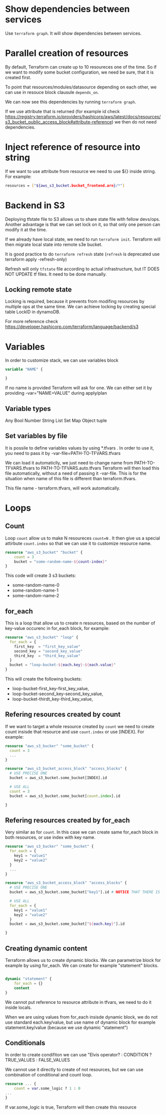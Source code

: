 # Show dependencies between services 

Use `terraform graph`. It will show dependencies between services. 

# Parallel creation of resources

By default, Terraform can create up to 10 resoureces one of the time. So if we want to modify some bucket configuration, we need be sure, that it is created first. 

To point that resources/modules/datasource depending on each other, we can use in resouce block clausule `depends_on`.

We can now see this dependencies by running `terraform graph`.

If we use attribute that is returned (for example id check https://registry.terraform.io/providers/hashicorp/aws/latest/docs/resources/s3_bucket_public_access_block#attribute-reference)
we then do not need dependencies.

# Inject reference of resource into string 

If we want to use attribute from resource we need to use ${} inside string. For example:

```bash
resources = ["${aws_s3_bucket.bucket_frontend.arn}/*"]
```

# Backend in S3

Deploying tfstate file to S3 allows us to share state file with fellow devs/ops. Another advantage is that we can set lock on it, so that only one person can modify it at the time.

If we already have local state, we need to run `terraform init`. Terraform will then migrate local state into remote s3e bucket. 

It is good practice to do `terraform refresh` state (`refresh` is deprecated use terraform apply -refresh-only)

Refresh will only `tfstate` file according to actual infrastructure, but IT DOES NOT UPDATE tf files. It need to be done manually.

## Locking remote state

Locking is required, because it prevents from modifing resources by multiple ops at the same time. We can achieve locking by creating special table LockID in dynamoDB. 

For more reference check https://developer.hashicorp.com/terraform/language/backend/s3

# Variables

In order to customize stack, we can use variables block 
```tf
variable "NAME" {

}
```

If no name is provided Terraform will ask for one. We can either set it by providing -var="NAME=VALUE" during apply/plan

## Variable types

Any
Bool
Number
String
List
Set
Map
Object
tuple

## Set variables by file

It is possile to define variables values by using *.tfvars . In order to use it, you need to pass it by -var-file=PATH-TO-TFVARS.tfvars

We can load it automaticlly, we just need to change name from PATH-TO-TFVARS.tfvars to PATH-TO-TFVARS.auto.tfvars Terraform will then load this file automatically, without a need of passing it -var-file. This is for the situation when name of this file is different than terraform.tfvars.

This file name - terraform.tfvars, will work automatically.

# Loops

## Count

Loop `count` allow us to make N resoureces `count=N` . It then give us a special attirbute `count.index` so that we can use it to customize resource name. 

```tf
resource "aws_s3_bucket" "bucket" {
    count = 3
    bucket = "some-random-name-${count-index}"
}
```

This code will create 3 s3 buckets:
* some-random-name-0
* some-random-name-1
* some-random-name-2

## for_each

This is a loop that allow us to create n resources, based on the number of key-value occurenc in for_each block, for example:

```tf
resource "aws_s3_bucket" "loop" {
  for_each = {
    first_key  = "first_key_value"
    second_key = "second_key_value"
    third_key  = "third_key_value"
  }
  bucket = "loop-bucket-${each.key}-${each.value}"
}
```

This will create the following buckets:
* loop-bucket-first_key-first_key_value,
* loop-bucket-second_key-second_key_value,
* loop-bucket-thirdt_key-third_key_value,

## Refering resources created by count

If we want to target a whole resource created by `count` we need to create count insisde that resource and use `count.index` or use [INDEX]. For example:

```tf
resource "aws_s3_bucker" "some_bucket" {
  count = 3
  ...
}

resource "aws_s3_bucket_access_block" "access_blocks" {
  # USE PRECISE ONE
  bucket = aws_s3_bucket.some_bucket[INDEX].id

  # USE ALL
  count = 3
  bucket = aws_s3_bucket.some_bucket[count.index].id

}
```

## Refering resources created by for_each

Very similar as for `count`. In this case we can create same for_each block in both resources, or use index with key name.

```tf
resource "aws_s3_bucker" "some_bucket" {
  for_each = {
    key1 = "value1"
    key2 = "value2"
  }
  ...
}

resource "aws_s3_bucket_access_block" "access_blocks" {
  # USE PRECISE ONE
  bucket = aws_s3_bucket.some_bucket["key1"].id # NOTICE THAT THERE IS A BRACKET

  # USE ALL
  for_each = {
    key1 = "value1"
    key2 = "value2"
  }
  bucket = aws_s3_bucket.some_bucket["${each.key}"].id

}
```

## Creating dynamic content

Terraform allows us to create dynamic blocks. We can parametrize block for example by using for_each. We can create for example "statement" blocks. 

```tf

dynamic "statement" {
    for_each = {}
    content
}
```

We cannot put reference to resource attribute in tfvars, we need to do it inside locals.

When we are using values from for_each insisde dynamic block, we do not use standard each.key/value, but use name of dynamic block for example statement.key/value (because we use dynamic "statement")

## Conditionals

In order to create condifiton we can use "Elvis operator? :
CONDITION ? TRUE_VALUES : FALSE_VALUES

We cannot use it directly to create of not resources, but we can use combination of conditional and count loop.

```tf
resource ... {
    count = var.some_logic ? 1 : 0
...
}
```

If var.some_logic is true, Terraform will then create this resource